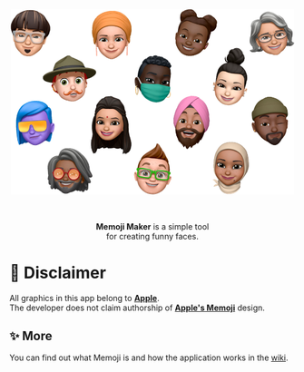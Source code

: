 <p align="center">
  <img src="heads.png?raw=true" width="500" alt="Memoji Creator">
</p>
<br>
<p align="center">
  <b>Memoji Maker</b> is a simple tool <br>
  for creating funny faces.
</p>

# 🚨 Disclaimer
All graphics in this app belong to **<a href="https://apple.com/">Apple</a>**. <br>
The developer does not claim authorship of **<a href="https://apple.com/">Apple's Memoji</a>** design.

## ✨ More
You can find out what Memoji is and how the application works in the <a href="https://github.com/shablin/memojicreator/wiki/Memoji">wiki</a>.
